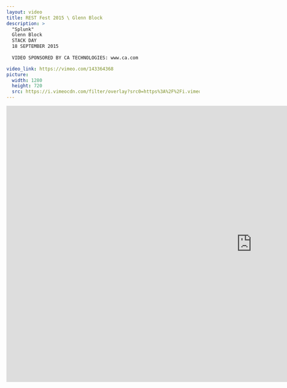 ```yaml
---
layout: video
title: REST Fest 2015 \ Glenn Block
description: >
  "Splunk"
  Glenn Block
  STACK DAY
  18 SEPTEMBER 2015
  
  VIDEO SPONSORED BY CA TECHNOLOGIES: www.ca.com

video_link: https://vimeo.com/143364368
picture:
  width: 1280
  height: 720
  src: https://i.vimeocdn.com/filter/overlay?src0=https%3A%2F%2Fi.vimeocdn.com%2Fvideo%2F540932803_1280x720.jpg&src1=http%3A%2F%2Ff.vimeocdn.com%2Fp%2Fimages%2Fcrawler_play.png
---
```

<iframe src="https://player.vimeo.com/video/143364368?title=0&byline=0&portrait=0&badge=0&autopause=0&player_id=0" width="1280" height="720" frameborder="0" title="REST Fest 2015 \ Glenn Block" webkitallowfullscreen mozallowfullscreen allowfullscreen></iframe>